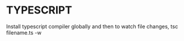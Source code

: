 # TYPESCRIPT

Install typescript compiler globally and then to watch file changes, tsc filename.ts -w